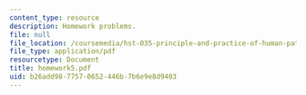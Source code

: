```yaml
---
content_type: resource
description: Homework problems.
file: null
file_location: /coursemedia/hst-035-principle-and-practice-of-human-pathology-spring-2003/b26add9877570652446b7b6e9e8d9403_homework5.pdf
file_type: application/pdf
resourcetype: Document
title: homework5.pdf
uid: b26add98-7757-0652-446b-7b6e9e8d9403
---
```

